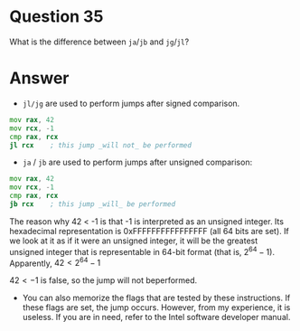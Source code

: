 
# Question 35


What is the difference between `ja`/`jb` and `jg`/`jl`?


# Answer





* ```jl/jg``` are used to perform jumps after signed comparison.


```asm
mov rax, 42
mov rcx, -1
cmp rax, rcx
jl rcx    ; this jump _will not_ be performed
```

* ```ja``` / ```jb``` are used to perform jumps after unsigned comparison:

```asm
mov rax, 42
mov rcx, -1
cmp rax, rcx
jb rcx    ; this jump _will_ be performed
```

The reason why 42 < -1  is that -1 is interpreted as an unsigned integer.
Its hexadecimal representation is 0xFFFFFFFFFFFFFFFF (all 64 bits are set).
If we look at it as if it were an unsigned integer, it will be the greatest
unsigned integer that is representable in 64-bit format (that is, $2^{64}-1$).
Apparently, $42 < 2^{64}-1$

$42 < -1$ is false, so the jump will not beperformed.
* You can also memorize the flags that are tested by these instructions. If these
flags are set, the jump occurs. However, from my experience, it is useless. If you are in need, refer to the Intel software developer manual.






       